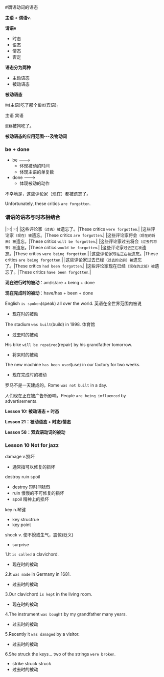 #谓语动词的语态

**主语 + 谓语v.**

**谓语v**
* 时态
* 语态
* 情态
* 否定

**语态分为两种**
* 主动语态
* 被动语态

**被动语态**

`狗`(主语)吃了那个`蛋糕`(宾语)。

主语              宾语

`蛋糕`被狗吃了。

**被动语态的应用范围---及物动词**

### be + done
* be ---> 
  * 体现被动的时间
  * 体现主语的单复数
* done ---> 
  * 体现被动的动作

不幸地是，这些评论家（现在）都被遗忘了。

Unfortunately, these critics `are forgotten`.

### 谓语的语态与时态相结合
|:-:|:-:|
|这些评论家`（过去）被`遗忘了。|These critics `were forgotten`.|
|这些评论家`（现在）被`遗忘。|These critics `are forgotten`.|
|这些评论家将会`（现在的将来）被`遗忘。|These critics `will be forgotten`.|
|这些评论家过去将会`（过去的将来）被`遗忘。|These critics `would be forgotten`.|
|这些评论家`过去正在被`遗忘。|These critics `were being forgotten`.|
|这些评论家`现在正在被`遗忘。|These critics `are being forgotten`.|
|这些评论家过去已经`（过去的之前）被`遗忘了。|These critics `had been forgotten`.|
|这些评论家现在已经`（现在的之前）被`遗忘了。|These critics `have been forgotten`.|

**现在进行时的被动**：am/is/are + being + done

**现在完成时的被动**：have/has + been + done

English `is spoken`(speak) all over the world. 英语在全世界范围内被说
* 现在时的被动

The stadium `was built`(build) in 1998. 体育馆
* 过去时的被动

His bike `will be repaired`(repair) by his grandfather tomorrow.
* 将来时的被动

The new machine `has been used`(use) in our factory for two weeks.
* 现在完成时的被动

罗马不是一天建成的。Rome `was not built` in a day.

人们现在正在被广告所影响。People `are being influenced` by advertisements.

**Lesson 10: 被动语态 + 时态**

**Lesson 21：被动语态 + 时态/情态**

**Lesson 58：双宾语动词的被动**

### Lesson 10 Not for jazz

damage v.损坏
* 通常指可以修复的损坏

destroy ruin spoil 
* destroy 短时间猛烈
* ruin 慢慢的不可修复的损坏
* spoil 精神上的损坏

key n.琴键
* key structrue
* key point

shock v. 使不悅或生气，震惊(贬义)
* surprise

1.It `is called` a clavichord.
* 现在时的被动

2.It `was made` in Germany in 1681.
* 过去时的被动

3.Our clavichord `is kept` in the living room.
* 现在时的被动

4.The instrument `was bought` by my grandfather many years.
* 过去时的被动

5.Recently it `was damaged` by a visitor.
* 过去时的被动

6.She struck the keys... two of the strings `were broken`.
* strike struck struck
* 过去时的被动
